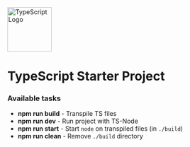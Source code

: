 <img src="https://i.imgur.com/fAmJYWo.png" alt="TypeScript Logo" width="100"/>

# TypeScript Starter Project

### Available tasks

- **npm run build** - Transpile TS files
- **npm run dev** - Run project with TS-Node
- **npm run start** - Start `node` on transpiled files (in `./build`)
- **npm run clean** - Remove `./build` directory



